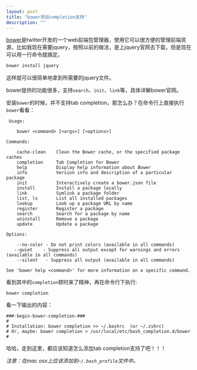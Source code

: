 ```yaml
---
layout: post
title: "bower添加completion支持"
description: ""
---
```


[bower](http://bower.io/)是twitter开发的一个web前端包管理器，使用它可以很方便的管理前端资源，比如我现在需要jquery，按照以前的做法，是上jquery官网去下载，但是现在可以用一行命令就搞定。

```bash
bower install jquery
```

这样就可以很简单地拿到所需要的jquery文件。

bower提供的功能很多，支持`search`、`init`、`link`等，具体详解bower官网。

安装`bower`的时候，并不支持tab
completion，那怎么办？在命令行上直接执行`bower`看看：

     Usage:

        bower <command> [<args>] [<options>]

    Commands:

        cache-clean    Clean the Bower cache, or the specified package caches
        completion     Tab Completion for Bower
        help           Display help information about Bower
        info           Version info and description of a particular package
        init           Interactively create a bower.json file
        install        Install a package locally
        link           Symlink a package folder
        list, ls       List all installed packages
        lookup         Look up a package URL by name
        register       Register a package
        search         Search for a package by name
        uninstall      Remove a package
        update         Update a package

    Options:

        --no-color - Do not print colors (available in all commands)
       --quiet    - Suppress all output except for warnings and errors (available in all commands)
        --silent   - Suppress all output (available in all commands)

    See 'bower help <command>' for more information on a specific command.

看到其中的`completion`顿时来了精神，再在命令行下执行:

    bower completion

看一下输出的内容：

    ###-begin-bower-completion-###
    #
    # Installation: bower completion >> ~/.bashrc  (or ~/.zshrc)
    # Or, maybe: bower completion > /usr/local/etc/bash_completion.d/bower
    #

哈哈，走到这里，都应该知道怎么添加tab completion支持了吧！！！

_注意：在mac osx上应该添加到`~/.bash_profile`文件中。_
